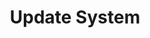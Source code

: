 ---
sidebar_position: 1
title: "Update System"
sidebar_label: "Update System"
description: "Maintain current software in Debian systems - execute package updates, security patches, kernel upgrades, and comprehensive system refreshes."
keywords:
  - "debian system updates"
  - "package updates"
  - "security patches"
  - "kernel upgrades"
  - "system refresh"
tags:
  - debian
  - system-updates
  - package-updates
  - security-patches
  - kernel-upgrades
slug: /linux/debian/administration/system-maintenance/update-system
---
